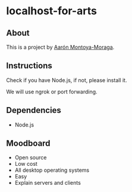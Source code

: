 # localhost-for-arts

## About

This is a project by [Aarón Montoya-Moraga](https://montoyamoraga.io/).

## Instructions

Check if you have Node.js, if not, please install it.

We will use ngrok or port forwarding.

## Dependencies

* Node.js

## Moodboard

* Open source
* Low cost
* All desktop operating systems
* Easy
* Explain servers and clients
